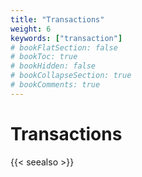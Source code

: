 ```yaml
---
title: "Transactions"
weight: 6
keywords: ["transaction"]
# bookFlatSection: false
# bookToc: true
# bookHidden: false
# bookCollapseSection: true
# bookComments: true
---
```


# Transactions

{{< seealso >}}

